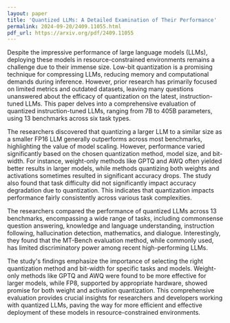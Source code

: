 ```yaml
---
layout: paper
title: 'Quantized LLMs: A Detailed Examination of Their Performance'
permalink: 2024-09-20/2409.11055.html
pdf_url: https://arxiv.org/pdf/2409.11055
---
```


Despite the impressive performance of large language models (LLMs), deploying these models in resource-constrained environments remains a challenge due to their immense size. Low-bit quantization is a promising technique for compressing LLMs, reducing memory and computational demands during inference. However, prior research has primarily focused on limited metrics and outdated datasets, leaving many questions unanswered about the efficacy of quantization on the latest, instruction-tuned LLMs. This paper delves into a comprehensive evaluation of quantized instruction-tuned LLMs, ranging from 7B to 405B parameters, using 13 benchmarks across six task types.

The researchers discovered that quantizing a larger LLM to a similar size as a smaller FP16 LLM generally outperforms across most benchmarks, highlighting the value of model scaling. However, performance varied significantly based on the chosen quantization method, model size, and bit-width. For instance, weight-only methods like GPTQ and AWQ often yielded better results in larger models, while methods quantizing both weights and activations sometimes resulted in significant accuracy drops. The study also found that task difficulty did not significantly impact accuracy degradation due to quantization. This indicates that quantization impacts performance fairly consistently across various task complexities.

The researchers compared the performance of quantized LLMs across 13 benchmarks, encompassing a wide range of tasks, including commonsense question answering, knowledge and language understanding, instruction following, hallucination detection, mathematics, and dialogue.  Interestingly, they found that the MT-Bench evaluation method, while commonly used, has limited discriminatory power among recent high-performing LLMs.

The study's findings emphasize the importance of selecting the right quantization method and bit-width for specific tasks and models. Weight-only methods like GPTQ and AWQ were found to be more effective for larger models, while FP8, supported by appropriate hardware, showed promise for both weight and activation quantization.  This comprehensive evaluation provides crucial insights for researchers and developers working with quantized LLMs, paving the way for more efficient and effective deployment of these models in resource-constrained environments. 

